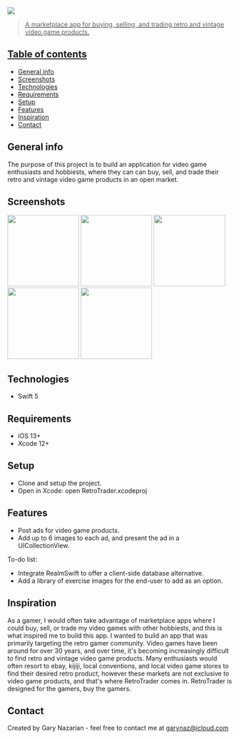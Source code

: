 <a href="https://www.garynazdev.com/"><img src = "images/main_logo@3x.png">

> A marketplace app for buying, selling, and trading retro and vintage video game products.

## Table of contents
* [General info](#general-info)
* [Screenshots](#screenshots)
* [Technologies](#technologies)
* [Requirements](#requirements)
* [Setup](#setup)
* [Features](#features)
* [Inspiration](#inspiration)
* [Contact](#contact)

## General info
The purpose of this project is to build an application for video game enthusiasts and hobbiests, where they can can buy, sell, and trade their retro 
and vintage video game products in an open market.

## Screenshots
<img src="images/login.png" width=160> <img src="images/workout.png" width=160> <img src="images/exercise.png" width=160> <img src="images/wsr1.png" width=160> <img src="images/wsr3.png" width=160>

## Technologies
* Swift 5
  
## Requirements
* iOS 13+
* Xcode 12+

## Setup
* Clone and setup the project.
* Open in Xcode: open RetroTrader.xcodeproj

## Features
* Post ads for video game products.
* Add up to 6 images to each ad, and present the ad in a UICollectionView.

To-do list:
* Integrate RealmSwift to offer a client-side database alternative.
* Add a library of exercise images for the end-user to add as an option.

## Inspiration
As a gamer, I would often take advantage of marketplace apps where I could buy, sell, or trade my video games with other hobbiests, 
and this is what inspired me to build this app. I wanted to build an app that was primarily targeting the retro gamer community.
Video games have been around for over 30 years, and over time, it's becoming increasingly difficult to find retro and vintage 
video game products. Many enthusiasts would often resort to ebay, kijiji, local conventions, and local video game stores to find 
their desired retro product, however these markets are not exclusive to video game products, and that's where RetroTrader comes in. 
RetroTrader is designed for the gamers, buy the gamers. 

## Contact
Created by Gary Nazarian - feel free to contact me at garynaz@icloud.com

